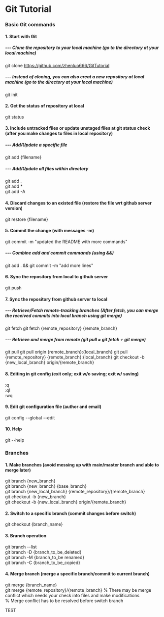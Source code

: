 # Git Tutorial
###  Basic Git commands
#### 1. Start with Git
##### --- Clone the repository to your local machine (go to the directory at your local machine)
git clone https://github.com/zhenluo666/GitTutorial
##### --- Instead of cloning, you can also creat a new repository at local machine (go to the directory at your local machine)
git init
#### 2. Get the status of repository at local
git status
#### 3. Include untracked files or update unstaged files at git status check (after you make changes to files in local repository)
##### --- Add/Update a specific file
git add {filename}
##### --- Add/Update all files within directory
git add .  
git add *  
git add -A
#### 4. Discard changes to an existed file (restore the file wrt github server version)
git restore {filename}
#### 5. Commit the change (with messages -m)
git commit -m "updated the README with more commands"
##### --- Combine add and commit commands (using &&)
git add . && git commit -m "add more lines"
#### 6. Sync the repository from local to github server
git push
#### 7. Sync the repository from github server to local
##### --- Retrieve/Fetch remote-tracking branches (After fetch, you can merge the received commits into local branch using git merge)
git fetch
git fetch {remote_repository} {remote_branch}
##### --- Retrieve and merge from remote (git pull = git fetch + git merge)
git pull
git pull origin {remote_branch}:{local_branch}
git pull {remote_repository} {remote_branch}:{local_branch}
git checkout -b {new_local_branch} origin/{remote_branch}
#### 8. Editing in git config (exit only; exit w/o saving; exit w/ saving)
:q  
:q!  
:wq  
#### 9. Edit git configuration file (author and email)
git config --global --edit
#### 10. Help
git --help
### Branches
#### 1. Make branches (avoid messing up with main/master branch and able to merge later)
git branch {new_branch}  
git branch {new_branch} {base_branch}  
git branch {new_local_branch} {remote_repository}/{remote_branch}  
git checkout -b {new_branch}  
git checkout -b {new_local_branch} origin/{remote_branch}  
#### 2. Switch to a specific branch (commit changes before switch)
git checkout {branch_name}
#### 3. Branch operation
git branch --list  
git branch -D {branch_to_be_deleted}  
git branch -M {branch_to_be renamed}  
git branch -C {branch_to_be_copied}
#### 4. Merge branch (merge a specific branch/commit to current branch)
git merge {branch_name}  
git merge {remote_repository}/{remote_branch}
% There may be merge conflict which needs your check into files and make modifications  
% Merge conflict has to be resolved before switch branch


TEST
